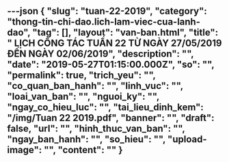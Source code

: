 ---json
{
    "slug": "tuan-22-2019",
    "category": "thong-tin-chi-dao.lich-lam-viec-cua-lanh-dao",
    "tag": [],
    "layout": "van-ban.html",
    "title": "  LỊCH CÔNG TÁC TUẦN 22 TỪ NGÀY 27/05/2019 ĐẾN NGÀY 02/06/2019",
    "description": "",
    "date": "2019-05-27T01:15:00.000Z",
    "so": "",
    "permalink": true,
    "trich_yeu": "",
    "co_quan_ban_hanh": "",
    "linh_vuc": "",
    "loai_van_ban": "",
    "nguoi_ky": "",
    "ngay_co_hieu_luc": "",
    "tai_lieu_dinh_kem": "/img/Tuan 22 2019.pdf",
    "banner": "",
    "draft": false,
    "url": "",
    "hinh_thuc_van_ban": "",
    "ngay_ban_hanh": "",
    "so_hieu": "",
    "upload-image": "",
    "__content__": ""
}
---

